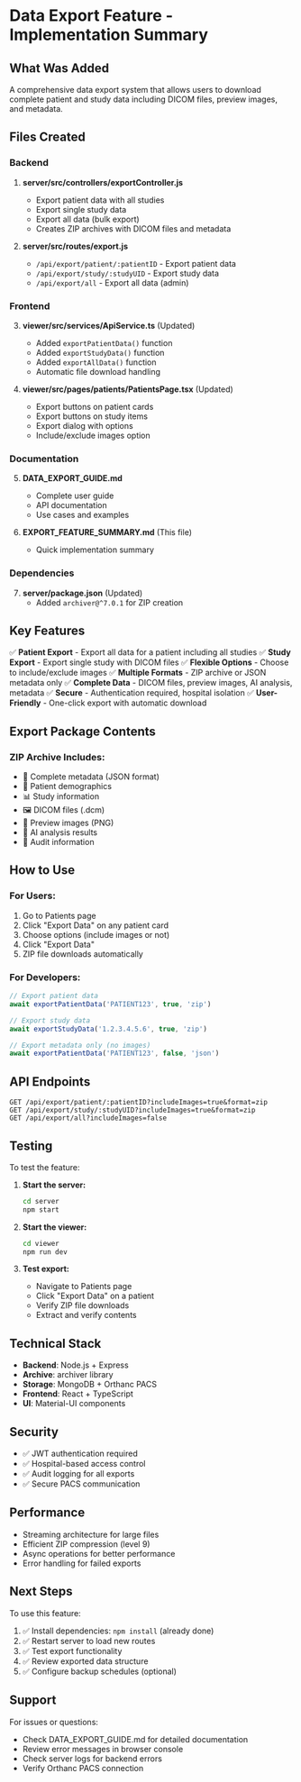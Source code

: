 # Data Export Feature - Implementation Summary

## What Was Added

A comprehensive data export system that allows users to download complete patient and study data including DICOM files, preview images, and metadata.

## Files Created

### Backend
1. **server/src/controllers/exportController.js**
   - Export patient data with all studies
   - Export single study data
   - Export all data (bulk export)
   - Creates ZIP archives with DICOM files and metadata

2. **server/src/routes/export.js**
   - `/api/export/patient/:patientID` - Export patient data
   - `/api/export/study/:studyUID` - Export study data
   - `/api/export/all` - Export all data (admin)

### Frontend
3. **viewer/src/services/ApiService.ts** (Updated)
   - Added `exportPatientData()` function
   - Added `exportStudyData()` function
   - Added `exportAllData()` function
   - Automatic file download handling

4. **viewer/src/pages/patients/PatientsPage.tsx** (Updated)
   - Export buttons on patient cards
   - Export buttons on study items
   - Export dialog with options
   - Include/exclude images option

### Documentation
5. **DATA_EXPORT_GUIDE.md**
   - Complete user guide
   - API documentation
   - Use cases and examples

6. **EXPORT_FEATURE_SUMMARY.md** (This file)
   - Quick implementation summary

### Dependencies
7. **server/package.json** (Updated)
   - Added `archiver@^7.0.1` for ZIP creation

## Key Features

✅ **Patient Export** - Export all data for a patient including all studies
✅ **Study Export** - Export single study with DICOM files
✅ **Flexible Options** - Choose to include/exclude images
✅ **Multiple Formats** - ZIP archive or JSON metadata only
✅ **Complete Data** - DICOM files, preview images, AI analysis, metadata
✅ **Secure** - Authentication required, hospital isolation
✅ **User-Friendly** - One-click export with automatic download

## Export Package Contents

### ZIP Archive Includes:
- 📄 Complete metadata (JSON format)
- 🏥 Patient demographics
- 📊 Study information
- 🖼️ DICOM files (.dcm)
- 🎨 Preview images (PNG)
- 🤖 AI analysis results
- 📝 Audit information

## How to Use

### For Users:
1. Go to Patients page
2. Click "Export Data" on any patient card
3. Choose options (include images or not)
4. Click "Export Data"
5. ZIP file downloads automatically

### For Developers:
```javascript
// Export patient data
await exportPatientData('PATIENT123', true, 'zip')

// Export study data
await exportStudyData('1.2.3.4.5.6', true, 'zip')

// Export metadata only (no images)
await exportPatientData('PATIENT123', false, 'json')
```

## API Endpoints

```
GET /api/export/patient/:patientID?includeImages=true&format=zip
GET /api/export/study/:studyUID?includeImages=true&format=zip
GET /api/export/all?includeImages=false
```

## Testing

To test the feature:

1. **Start the server:**
   ```bash
   cd server
   npm start
   ```

2. **Start the viewer:**
   ```bash
   cd viewer
   npm run dev
   ```

3. **Test export:**
   - Navigate to Patients page
   - Click "Export Data" on a patient
   - Verify ZIP file downloads
   - Extract and verify contents

## Technical Stack

- **Backend**: Node.js + Express
- **Archive**: archiver library
- **Storage**: MongoDB + Orthanc PACS
- **Frontend**: React + TypeScript
- **UI**: Material-UI components

## Security

- ✅ JWT authentication required
- ✅ Hospital-based access control
- ✅ Audit logging for all exports
- ✅ Secure PACS communication

## Performance

- Streaming architecture for large files
- Efficient ZIP compression (level 9)
- Async operations for better performance
- Error handling for failed exports

## Next Steps

To use this feature:

1. ✅ Install dependencies: `npm install` (already done)
2. ✅ Restart server to load new routes
3. ✅ Test export functionality
4. ✅ Review exported data structure
5. ✅ Configure backup schedules (optional)

## Support

For issues or questions:
- Check DATA_EXPORT_GUIDE.md for detailed documentation
- Review error messages in browser console
- Check server logs for backend errors
- Verify Orthanc PACS connection

